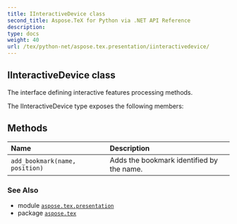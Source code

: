 ```yaml
---
title: IInteractiveDevice class
second_title: Aspose.TeX for Python via .NET API Reference
description: 
type: docs
weight: 40
url: /tex/python-net/aspose.tex.presentation/iinteractivedevice/
---
```


## IInteractiveDevice class

The interface defining interactive features processing methods.



The IInteractiveDevice type exposes the following members:
## Methods
| Name | Description |
| :- | :- |
| `add_bookmark(name, position)` | Adds the bookmark identified by the name. |

### See Also

* module [`aspose.tex.presentation`](/tex/python-net/aspose.tex.presentation/)
* package [`aspose.tex`](/tex/python-net/)

